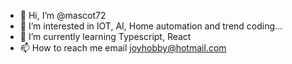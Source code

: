 - 👋 Hi, I’m @mascot72
- 👀 I’m interested in IOT, AI, Home automation and trend coding...
- 🌱 I’m currently learning Typescript, React
- 📫 How to reach me email joyhobby@hotmail.com

<!---
mascot72/mascot72 is a ✨ special ✨ repository because its `README.md` (this file) appears on your GitHub profile.
You can click the Preview link to take a look at your changes.
--->
